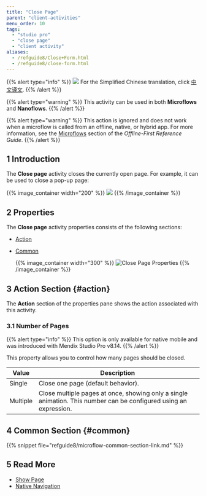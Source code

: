 ```yaml
---
title: "Close Page"
parent: "client-activities"
menu_order: 10
tags:
  - "studio pro"
  - "close page"
  - "client activity"
aliases:
  - /refguide8/Close+Form.html
  - /refguide8/close-form.html
---
```


{{% alert type="info" %}}
<img src="attachments/chinese-translation/china.png" style="display: inline-block; margin: 0" /> For the Simplified Chinese translation, click [中文译文](https://cdn.mendix.tencent-cloud.com/documentation/refguide8/close-page.pdf).
{{% /alert %}}

{{% alert type="warning" %}}
This activity can be used in both **Microflows** and **Nanoflows**.
{{% /alert %}}

{{% alert type="warning" %}}
This action is ignored and does not work when a microflow is called from an offline, native, or hybrid app. For more information, see the [Microflows](offline-first#microflows) section of the *Offline-First Reference Guide*.
{{% /alert %}}

## 1 Introduction

The **Close page** activity closes the currently open page. For example, it can be used to close a pop-up page:

{{% image_container width="200" %}}
![](attachments/client-activities/close-page.png)
{{% /image_container %}}

## 2 Properties

The **Close page** activity properties consists of the following sections:

* [Action](#action)

* [Common](#common)

    {{% image_container width="300" %}}
![Close Page Properties](attachments/client-activities/close-page-properties.png)
{{% /image_container %}}

## 3 Action Section {#action}

The **Action** section of the properties pane shows the action associated with this activity.

### 3.1 Number of Pages

{{% alert type="info" %}}
This option is only available for native mobile and was introduced with Mendix Studio Pro v8.14.
{{% /alert %}}

This property allows you to control how many pages should be closed.

| Value    | Description                                                                                                       |
| -------- | ----------------------------------------------------------------------------------------------------------------- |
| Single   | Close one page (default behavior).                                                                                |
| Multiple | Close multiple pages at once, showing only a single animation. This number can be configured using an expression. |

## 4 Common Section {#common}

{{% snippet file="refguide8/microflow-common-section-link.md" %}}

## 5 Read More

* [Show Page](show-page)
* [Native Navigation](native-navigation)
